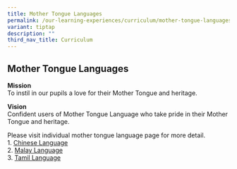 ```yaml
---
title: Mother Tongue Languages
permalink: /our-learning-experiences/curriculum/mother-tongue-languages/
variant: tiptap
description: ""
third_nav_title: Curriculum
---
```

<h2><strong>Mother Tongue Languages</strong></h2>
<p><strong>Mission</strong> 
<br>To instil in our pupils a love for their Mother Tongue and heritage.</p>
<p><strong>Vision</strong> 
<br>Confident users of Mother Tongue Language who take pride in their Mother
Tongue and heritage.</p>
<p>Please visit individual mother tongue language page for more detail.
<br>1. <a href="/list-of-mother-tongue-links/chinese-language/" rel="noopener noreferrer nofollow" target="_blank">Chinese Language</a> 
<br>2. <a href="/list-of-mother-tongue-links/malay-language/" rel="noopener noreferrer nofollow" target="_blank">Malay Language</a> 
<br>3. <a href="/list-of-mother-tongue-links/tamil-language-and-programmes/" rel="noopener noreferrer nofollow" target="_blank">Tamil Language</a>
</p>